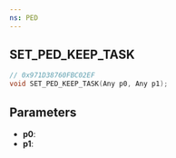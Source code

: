 ```yaml
---
ns: PED
---
```

## SET_PED_KEEP_TASK

```c
// 0x971D38760FBC02EF
void SET_PED_KEEP_TASK(Any p0, Any p1);
```

## Parameters
* **p0**:
* **p1**:

